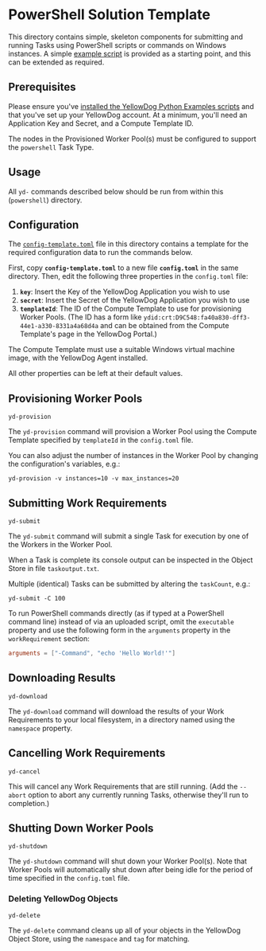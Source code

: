# PowerShell Solution Template

This directory contains simple, skeleton components for submitting and running Tasks using PowerShell scripts or commands on Windows instances. A simple [example script](hello-world.ps1) is provided as a starting point, and this can be extended as required.

## Prerequisites

Please ensure you've [installed the YellowDog Python Examples scripts](https://github.com/yellowdog/python-examples#script-installation-with-pip) and that you've set up your YellowDog account. At a minimum, you'll need an Application Key and Secret, and a Compute Template ID.

The nodes in the Provisioned Worker Pool(s) must be configured to support the `powershell` Task Type.

## Usage

All `yd-` commands described below should be run from within this (`powershell`) directory.

## Configuration

The [`config-template.toml`](config-template.toml) file in this directory contains a template for the required configuration data to run the commands below.

First, copy **`config-template.toml`** to a new file **`config.toml`** in the same directory. Then, edit the following three properties in the `config.toml` file:

1. **`key`**: Insert the Key of the YellowDog Application you wish to use
2. **`secret`**: Insert the Secret of the YellowDog Application you wish to use
3. **`templateId`**: The ID of the Compute Template to use for provisioning Worker Pools. (The ID has a form like `ydid:crt:D9C548:fa40a830-dff3-44e1-a330-8331a4a68d4a` and can be obtained from the Compute Template's page in the YellowDog Portal.)

The Compute Template must use a suitable Windows virtual machine image, with the YellowDog Agent installed.

All other properties can be left at their default values.

## Provisioning Worker Pools

```shell
yd-provision
```

The `yd-provision` command will provision a Worker Pool using the Compute Template specified by `templateId` in the `config.toml` file.

You can also adjust the number of instances in the Worker Pool by changing the configuration's variables, e.g.:

```shell
yd-provision -v instances=10 -v max_instances=20
```

## Submitting Work Requirements

```shell
yd-submit
```

The `yd-submit` command will submit a single Task for execution by one of the Workers in the Worker Pool.

When a Task is complete its console output can be inspected in the Object Store in file `taskoutput.txt`.

Multiple (identical) Tasks can be submitted by altering the `taskCount`, e.g.:

```shell
yd-submit -C 100
```

To run PowerShell commands directly (as if typed at a PowerShell command line) instead of via an uploaded script, omit the `executable` property and use the following form in the `arguments` property in the `workRequirement` section:

```toml
arguments = ["-Command", "echo 'Hello World!'"]
```

## Downloading Results

```shell
yd-download
```

The `yd-download` command will download the results of your Work Requirements to your local filesystem, in a directory named using the `namespace` property.

## Cancelling Work Requirements

```shell
yd-cancel
```

This will cancel any Work Requirements that are still running. (Add the `--abort` option to abort any currently running Tasks, otherwise they'll run to completion.)

## Shutting Down Worker Pools

```shell
yd-shutdown
```

The `yd-shutdown` command will shut down your Worker Pool(s). Note that Worker Pools will automatically shut down after being idle for the period of time specified in the `config.toml` file.

### Deleting YellowDog Objects

```shell
yd-delete
```

The `yd-delete` command cleans up all of your objects in the YellowDog Object Store, using the `namespace` and `tag` for matching.
